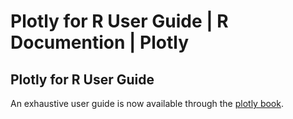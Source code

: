 # Plotly for R User Guide | R Documention | Plotly

## Plotly for R User Guide

An exhaustive user guide is now available through the [plotly book](https://cpsievert.github.io/plotly_book/). 

